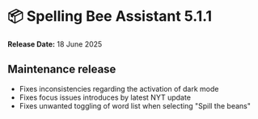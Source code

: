 # 📦 Spelling Bee Assistant 5.1.1
**Release Date:** 18 June 2025  

## Maintenance release 
- Fixes inconsistencies regarding the activation of dark mode
- Fixes focus issues introduces by latest NYT update
- Fixes unwanted toggling of word list when selecting "Spill the beans"